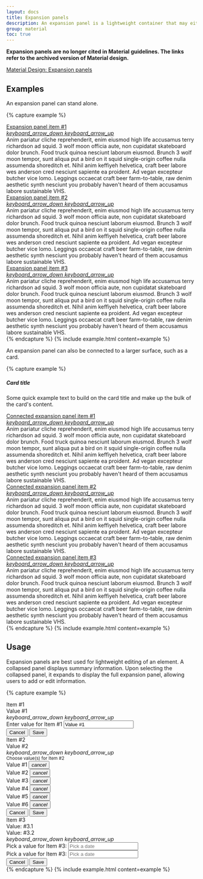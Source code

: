 ```yaml
---
layout: docs
title: Expansion panels
description: An expansion panel is a lightweight container that may either stand alone or be connected to a larger surface, such as a card.
group: material
toc: true
---
```


**Expansion panels are no longer cited in Material guidelines. The links refer to the archived version of Material design.**

<div class="list-group mt-lg-5">
    <a href="https://material.io/archive/guidelines/components/expansion-panels.html" target="_blank" class="list-group-item list-group-item-action lgi-icon-md">Material Design: Expansion panels</a>
</div>

## Examples

An expansion panel can stand alone.

{% capture example %}
<div class="list-group" id="accordionOne">
  <div class="expansion-panel list-group-item">
    <a aria-controls="collapseOne" aria-expanded="false" class="expansion-panel-toggler collapsed" data-toggle="collapse" href="#collapseOne" id="headingOne">
      Expansion panel item #1
      <div class="expansion-panel-icon ml-3 text-black-secondary">
        <i class="collapsed-show material-icons">keyboard_arrow_down</i>
        <i class="collapsed-hide material-icons">keyboard_arrow_up</i>
      </div>
    </a>
    <div aria-labelledby="headingOne" class="collapse" data-parent="#accordionOne" id="collapseOne">
      <div class="expansion-panel-body">
        Anim pariatur cliche reprehenderit, enim eiusmod high life accusamus terry richardson ad squid. 3 wolf moon officia aute, non cupidatat skateboard dolor brunch. Food truck quinoa nesciunt laborum eiusmod. Brunch 3 wolf moon tempor, sunt aliqua put a bird on it squid single-origin coffee nulla assumenda shoreditch et. Nihil anim keffiyeh helvetica, craft beer labore wes anderson cred nesciunt sapiente ea proident. Ad vegan excepteur butcher vice lomo. Leggings occaecat craft beer farm-to-table, raw denim aesthetic synth nesciunt you probably haven't heard of them accusamus labore sustainable VHS.
      </div>
    </div>
  </div>
  <div class="expansion-panel list-group-item">
    <a aria-controls="collapseTwo" aria-expanded="false" class="expansion-panel-toggler collapsed" data-toggle="collapse" href="#collapseTwo" id="headingTwo">
      Expansion panel item #2
      <div class="expansion-panel-icon ml-3 text-black-secondary">
        <i class="collapsed-show material-icons">keyboard_arrow_down</i>
        <i class="collapsed-hide material-icons">keyboard_arrow_up</i>
      </div>
    </a>
    <div aria-labelledby="headingTwo" class="collapse" data-parent="#accordionOne" id="collapseTwo">
      <div class="expansion-panel-body">
        Anim pariatur cliche reprehenderit, enim eiusmod high life accusamus terry richardson ad squid. 3 wolf moon officia aute, non cupidatat skateboard dolor brunch. Food truck quinoa nesciunt laborum eiusmod. Brunch 3 wolf moon tempor, sunt aliqua put a bird on it squid single-origin coffee nulla assumenda shoreditch et. Nihil anim keffiyeh helvetica, craft beer labore wes anderson cred nesciunt sapiente ea proident. Ad vegan excepteur butcher vice lomo. Leggings occaecat craft beer farm-to-table, raw denim aesthetic synth nesciunt you probably haven't heard of them accusamus labore sustainable VHS.
      </div>
    </div>
  </div>
  <div class="expansion-panel list-group-item">
    <a aria-controls="collapseThree" aria-expanded="false" class="expansion-panel-toggler collapsed" data-toggle="collapse" href="#collapseThree" id="headingThree">
      Expansion panel item #3
      <div class="expansion-panel-icon ml-3 text-black-secondary">
        <i class="collapsed-show material-icons">keyboard_arrow_down</i>
        <i class="collapsed-hide material-icons">keyboard_arrow_up</i>
      </div>
    </a>
    <div aria-labelledby="headingThree" class="collapse" data-parent="#accordionOne" id="collapseThree">
      <div class="expansion-panel-body">
        Anim pariatur cliche reprehenderit, enim eiusmod high life accusamus terry richardson ad squid. 3 wolf moon officia aute, non cupidatat skateboard dolor brunch. Food truck quinoa nesciunt laborum eiusmod. Brunch 3 wolf moon tempor, sunt aliqua put a bird on it squid single-origin coffee nulla assumenda shoreditch et. Nihil anim keffiyeh helvetica, craft beer labore wes anderson cred nesciunt sapiente ea proident. Ad vegan excepteur butcher vice lomo. Leggings occaecat craft beer farm-to-table, raw denim aesthetic synth nesciunt you probably haven't heard of them accusamus labore sustainable VHS.
      </div>
    </div>
  </div>
</div>
{% endcapture %}
{% include example.html content=example %}

An expansion panel can also be connected to a larger surface, such as a card.

{% capture example %}
<div class="card">
  <div class="card-body">
    <h5 class="card-title">Card title</h5>
    <p class="card-text">Some quick example text to build on the card title and make up the bulk of the card's content.</p>
  </div>
  <div class="list-group list-group-flush" id="accordionTwo">
    <div class="expansion-panel list-group-item">
      <a aria-controls="collapseFour" aria-expanded="false" class="expansion-panel-toggler collapsed" data-toggle="collapse" href="#collapseFour" id="headingFour">
        Connected expansion panel item #1
        <div class="expansion-panel-icon ml-3 text-black-secondary">
          <i class="collapsed-show material-icons">keyboard_arrow_down</i>
          <i class="collapsed-hide material-icons">keyboard_arrow_up</i>
        </div>
      </a>
      <div aria-labelledby="headingFour" class="collapse" data-parent="#accordionTwo" id="collapseFour">
        <div class="expansion-panel-body">
          Anim pariatur cliche reprehenderit, enim eiusmod high life accusamus terry richardson ad squid. 3 wolf moon officia aute, non cupidatat skateboard dolor brunch. Food truck quinoa nesciunt laborum eiusmod. Brunch 3 wolf moon tempor, sunt aliqua put a bird on it squid single-origin coffee nulla assumenda shoreditch et. Nihil anim keffiyeh helvetica, craft beer labore wes anderson cred nesciunt sapiente ea proident. Ad vegan excepteur butcher vice lomo. Leggings occaecat craft beer farm-to-table, raw denim aesthetic synth nesciunt you probably haven't heard of them accusamus labore sustainable VHS.
        </div>
      </div>
    </div>
    <div class="expansion-panel list-group-item">
      <a aria-controls="collapseFive" aria-expanded="false" class="expansion-panel-toggler collapsed" data-toggle="collapse" href="#collapseFive" id="headingFive">
        Connected expansion panel item #2
        <div class="expansion-panel-icon ml-3 text-black-secondary">
          <i class="collapsed-show material-icons">keyboard_arrow_down</i>
          <i class="collapsed-hide material-icons">keyboard_arrow_up</i>
        </div>
      </a>
      <div aria-labelledby="headingFive" class="collapse" data-parent="#accordionTwo" id="collapseFive">
        <div class="expansion-panel-body">
          Anim pariatur cliche reprehenderit, enim eiusmod high life accusamus terry richardson ad squid. 3 wolf moon officia aute, non cupidatat skateboard dolor brunch. Food truck quinoa nesciunt laborum eiusmod. Brunch 3 wolf moon tempor, sunt aliqua put a bird on it squid single-origin coffee nulla assumenda shoreditch et. Nihil anim keffiyeh helvetica, craft beer labore wes anderson cred nesciunt sapiente ea proident. Ad vegan excepteur butcher vice lomo. Leggings occaecat craft beer farm-to-table, raw denim aesthetic synth nesciunt you probably haven't heard of them accusamus labore sustainable VHS.
        </div>
      </div>
    </div>
    <div class="expansion-panel list-group-item">
      <a aria-controls="collapseSix" aria-expanded="false" class="expansion-panel-toggler collapsed" data-toggle="collapse" href="#collapseSix" id="headingSix">
        Connected expansion panel item #3
        <div class="expansion-panel-icon ml-3 text-black-secondary">
          <i class="collapsed-show material-icons">keyboard_arrow_down</i>
          <i class="collapsed-hide material-icons">keyboard_arrow_up</i>
        </div>
      </a>
      <div aria-labelledby="headingSix" class="collapse" data-parent="#accordionTwo" id="collapseSix">
        <div class="expansion-panel-body">
          Anim pariatur cliche reprehenderit, enim eiusmod high life accusamus terry richardson ad squid. 3 wolf moon officia aute, non cupidatat skateboard dolor brunch. Food truck quinoa nesciunt laborum eiusmod. Brunch 3 wolf moon tempor, sunt aliqua put a bird on it squid single-origin coffee nulla assumenda shoreditch et. Nihil anim keffiyeh helvetica, craft beer labore wes anderson cred nesciunt sapiente ea proident. Ad vegan excepteur butcher vice lomo. Leggings occaecat craft beer farm-to-table, raw denim aesthetic synth nesciunt you probably haven't heard of them accusamus labore sustainable VHS.
        </div>
      </div>
    </div>
  </div>
</div>
{% endcapture %}
{% include example.html content=example %}

## Usage

Expansion panels are best used for lightweight editing of an element. A collapsed panel displays summary information. Upon selecting the collapsed panel, it expands to display the full expansion panel, allowing users to add or edit information.

{% capture example %}
<div class="list-group" id="accordionThree">
  <div class="expansion-panel list-group-item">
    <div aria-controls="collapseSeven" aria-expanded="false" class="expansion-panel-toggler collapsed" data-target="#collapseSeven" data-toggle="collapse" id="headingSeven" role="button">
      <div class="media-body row">
        <div class="col-12 col-sm-4">
          Item #1
        </div>
        <div class="col-12 col-sm-8 text-black-secondary">
          Value #1
        </div>
      </div>
      <div class="expansion-panel-icon ml-3 text-black-secondary">
        <i class="collapsed-show material-icons">keyboard_arrow_down</i>
        <i class="collapsed-hide material-icons">keyboard_arrow_up</i>
      </div>
    </div>
    <div aria-labelledby="headingSeven" class="collapse" data-parent="#accordionThree" id="collapseSeven">
      <div class="expansion-panel-body">
        <div class="floating-label textfield-box">
          <label for="exampleInputOne">Enter value for Item #1</label>
          <input class="form-control" id="exampleInputOne" placeholder="Placehoder" type="text" value="Value #1">
        </div>
      </div>
      <div class="expansion-panel-footer">
        <button class="btn btn-outline" data-target="#collapseSeven" data-toggle="collapse" type="button">Cancel</button>
        <button class="btn btn-outline-info" data-target="#collapseSeven" data-toggle="collapse" type="button">Save</button>
      </div>
    </div>
  </div>
  <div class="expansion-panel list-group-item">
    <div aria-controls="collapseEight" aria-expanded="false" class="expansion-panel-toggler collapsed" data-target="#collapseEight" data-toggle="collapse" id="headingEight" role="button">
      <div class="media-body row">
        <div class="col-12 col-sm-4">
          Item #2
        </div>
        <div class="col-12 col-sm-8 text-black-secondary">
          Value #2
        </div>
      </div>
      <div class="expansion-panel-icon ml-3 text-black-secondary">
        <i class="collapsed-show material-icons">keyboard_arrow_down</i>
        <i class="collapsed-hide material-icons">keyboard_arrow_up</i>
      </div>
    </div>
    <div aria-labelledby="headingEight" class="collapse" data-parent="#accordionThree" id="collapseEight">
      <div class="expansion-panel-body">
        <div class="row">
          <div class="col-12 col-sm-2 align-self-center">
            <small class="text-black-secondary">Choose value(s) for Item #2</small>
          </div>
          <div class="col-12 col-sm-10">
            <div class="chip fade mt-1 show" id="chipDismissible1">
              Value #1
              <button class="close" data-dismiss="alert" data-target="#chipDismissible1" type="button"><i class="material-icons">cancel</i></button>
            </div>
            <div class="chip chip-info fade mt-1 show" id="chipDismissible2">
              Value #2
              <button class="close" data-dismiss="alert" data-target="#chipDismissible2" type="button"><i class="material-icons">cancel</i></button>
            </div>
            <div class="chip fade mt-1 show" id="chipDismissible3">
              Value #3
              <button class="close" data-dismiss="alert" data-target="#chipDismissible3" type="button"><i class="material-icons">cancel</i></button>
            </div>
            <div class="chip fade mt-1 show" id="chipDismissible4">
              Value #4
              <button class="close" data-dismiss="alert" data-target="#chipDismissible4" type="button"><i class="material-icons">cancel</i></button>
            </div>
            <div class="chip fade mt-1 show" id="chipDismissible5">
              Value #5
              <button class="close" data-dismiss="alert" data-target="#chipDismissible5" type="button"><i class="material-icons">cancel</i></button>
            </div>
            <div class="chip fade mt-1 show" id="chipDismissible6">
              Value #6
              <button class="close" data-dismiss="alert" data-target="#chipDismissible6" type="button"><i class="material-icons">cancel</i></button>
            </div>
          </div>
        </div>
      </div>
      <div class="expansion-panel-footer">
        <button class="btn btn-outline" data-target="#collapseEight" data-toggle="collapse" type="button">Cancel</button>
        <button class="btn btn-outline-info" data-target="#collapseEight" data-toggle="collapse" type="button">Save</button>
      </div>
    </div>
  </div>
  <div class="expansion-panel list-group-item">
    <div aria-controls="collapseNine" aria-expanded="false" class="expansion-panel-toggler collapsed" data-target="#collapseNine" data-toggle="collapse" id="headingNine" role="button">
      <div class="media-body row">
        <div class="col-12 col-sm-4">
          Item #3
        </div>
        <div class="col-6 col-sm-4">
          <span class="text-black-hint">Value:</span>&nbsp;<span class="text-black-secondary">#3.1</span>
        </div>
        <div class="col-6 col-sm-4">
          <span class="text-black-hint">Value:</span>&nbsp;<span class="text-black-secondary">#3.2</span>
        </div>
      </div>
      <div class="expansion-panel-icon ml-3 text-black-secondary">
        <i class="collapsed-show material-icons">keyboard_arrow_down</i>
        <i class="collapsed-hide material-icons">keyboard_arrow_up</i>
      </div>
    </div>
    <div aria-labelledby="headingNine" class="collapse" data-parent="#accordionThree" id="collapseNine">
      <div class="expansion-panel-body">
        <div class="row">
          <div class="col-12 col-sm-6">
            <label for="exampleInputDatePicker1">Pick a value for Item #3:</label>
            <input class="form-control" id="exampleInputDatePicker1" placeholder="Pick a date" type="text">
          </div>
          <div class="col-12 col-sm-6">
            <label for="exampleInputDatePicker2">Pick a value for Item #3:</label>
            <input class="form-control" id="exampleInputDatePicker2" placeholder="Pick a date" type="text">
          </div>
        </div>
      </div>
      <div class="expansion-panel-footer">
        <button class="btn btn-outline" data-target="#collapseNine" data-toggle="collapse" type="button">Cancel</button>
        <button class="btn btn-outline-info" data-target="#collapseNine" data-toggle="collapse" type="button">Save</button>
      </div>
    </div>
  </div>
</div>
{% endcapture %}
{% include example.html content=example %}
